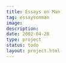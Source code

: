 ```yaml
---
title: Essays on Man
tag: essaysonman
image: 
description: 
date: 2002-04-28
type: project
status: todo
layout: project.html
---
```




